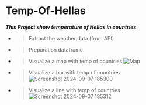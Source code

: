 # Temp-Of-Hellas
**_This Project show temperature of Hellas in countries_**

- > Extract the weather data (from API)
- > Preparation dataframe
  > 

- > Visualize a map with temp of countries
![Map](https://github.com/user-attachments/assets/16c2e198-7035-4199-b441-897edb8cea2b)

- > Visualize a bar with temp of countries
  ![Screenshot 2024-09-07 185300](https://github.com/user-attachments/assets/64156575-5330-42b8-bf38-fec9204880a4)

- > Visualize a line with temp of countries
  ![Screenshot 2024-09-07 185312](https://github.com/user-attachments/assets/2fc1ba7a-9127-41ad-8ea1-b4f71c52da52)
